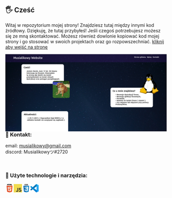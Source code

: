 ## 🖐 Cześć

Witaj w repozytorium mojej strony! Znajdziesz tutaj między innymi kod źródłowy. Dziękuję, że tutaj przybyłeś! Jeśli czegoś potrzebujesz możesz się ze mną skontaktować. Możesz również dowlonie kopiować kod mojej strony i go stosować w swoich projektach oraz go rozpowszechniać.
[kliknij aby wejść na stronę](https://musialikowy.github.io/website/)

<img align="left" src="https://github.com/Musialikowy/website/blob/main/pagescreenshot.png?raw=true">

### 📨 Kontakt:

email: musialikowy@gmail.com <br>
discord: Musialikowyツ#2720

<br />

### 🔧 Użyte technologie i narzędzia:

<img align="left" alt="HTML5" width="26px" src="https://raw.githubusercontent.com/github/explore/80688e429a7d4ef2fca1e82350fe8e3517d3494d/topics/html/html.png" title="HTML5">
<img align="left" alt="JavaScript" width="26px" src="https://raw.githubusercontent.com/github/explore/80688e429a7d4ef2fca1e82350fe8e3517d3494d/topics/javascript/javascript.png" title="JavaScript">
<img align="left" alt="CSS3" width="26px" src="https://raw.githubusercontent.com/github/explore/80688e429a7d4ef2fca1e82350fe8e3517d3494d/topics/css/css.png" title="CSS3">
<img align="left" alt="Visual Studio Code" width="26px" src="https://raw.githubusercontent.com/github/explore/80688e429a7d4ef2fca1e82350fe8e3517d3494d/topics/visual-studio-code/visual-studio-code.png" title="Visual Studio Code">
